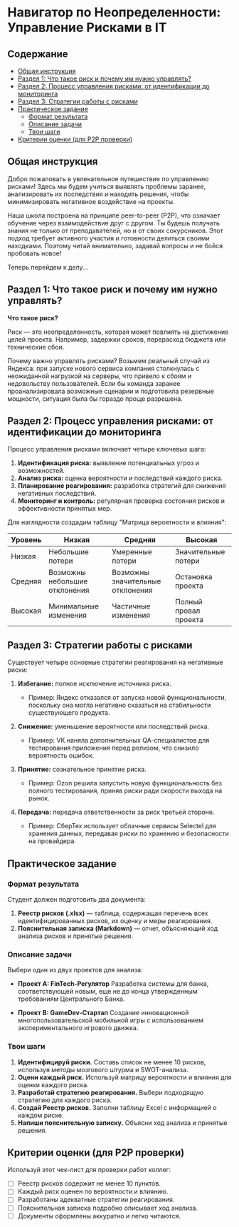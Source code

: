 # Навигатор по Неопределенности: Управление Рисками в IT

## Содержание

- [Общая инструкция](#общая-инструкция)
- [Раздел 1: Что такое риск и почему им нужно управлять?](#раздел-1---что-такое-риск-и-почему-им-нужно-управлять)
- [Раздел 2: Процесс управления рисками: от идентификации до мониторинга](#раздел-2-процесс-управления-рисками-от-идентификации-до-мониторинга)
- [Раздел 3: Стратегии работы с рисками](#раздел-3-стратегии-работы-с-рисками)
- [Практическое задание](#практическое-задание)
  - [Формат результата](#формат-результата)
  - [Описание задачи](#описание-задачи)
  - [Твои шаги](#твои-шаги)
- [Критерии оценки (для P2P проверки)](#критерии-оценки-для-p2p-проверки)

## Общая инструкция

Добро пожаловать в увлекательное путешествие по управлению рисками! Здесь мы будем учиться выявлять проблемы заранее, анализировать их последствия и находить решения, чтобы минимизировать негативное воздействие на проекты.

Наша школа построена на принципе peer-to-peer (P2P), что означает обучение через взаимодействие друг с другом. Ты будешь получать знания не только от преподавателей, но и от своих сокурсников. Этот подход требует активного участия и готовности делиться своими находками. Поэтому читай внимательно, задавай вопросы и не бойся пробовать новое!

Теперь перейдем к делу...

## Раздел 1: Что такое риск и почему им нужно управлять?

**Что такое риск?**

Риск — это неопределенность, которая может повлиять на достижение целей проекта. Например, задержки сроков, перерасход бюджета или технические сбои.

Почему важно управлять рисками? Возьмем реальный случай из Яндекса: при запуске нового сервиса компания столкнулась с неожиданной нагрузкой на серверы, что привело к сбоям и недовольству пользователей. Если бы команда заранее проанализировала возможные сценарии и подготовила резервные мощности, ситуация была бы гораздо проще разрешена.

## Раздел 2: Процесс управления рисками: от идентификации до мониторинга

Процесс управления рисками включает четыре ключевых шага:

1. **Идентификация риска:** выявление потенциальных угроз и возможностей.
2. **Анализ риска:** оценка вероятности и последствий каждого риска.
3. **Планирование реагирования:** разработка стратегий для снижения негативных последствий.
4. **Мониторинг и контроль:** регулярная проверка состояния рисков и эффективности принятых мер.

Для наглядности создадим таблицу "Матрица вероятности и влияния":

| Уровень | Низкая | Средняя | Высокая |
|---------|--------|---------|---------|
| Низкая  | Небольшие потери | Умеренные потери | Значительные потери |
| Средняя | Возможны небольшие отклонения | Возможны значительные отклонения | Остановка проекта |
| Высокая | Минимальные изменения | Частичные изменения | Полный провал проекта |

## Раздел 3: Стратегии работы с рисками

Существует четыре основные стратегии реагирования на негативные риски:

1. **Избегание:** полное исключение источника риска.
   - Пример: Яндекс отказался от запуска новой функциональности, поскольку она могла негативно сказаться на стабильности существующего продукта.
   
2. **Снижение:** уменьшение вероятности или последствий риска.
   - Пример: VK наняла дополнительных QA-специалистов для тестирования приложения перед релизом, что снизило вероятность ошибок.
   
3. **Принятие:** сознательное принятие риска.
   - Пример: Ozon решила запустить новую функциональность без полного тестирования, приняв риски ради скорости выхода на рынок.
   
4. **Передача:** передача ответственности за риск третьей стороне.
   - Пример: СберТех использует облачные сервисы Selectel для хранения данных, передавая риски по хранению и безопасности на провайдера.

## Практическое задание

### Формат результата

Студент должен подготовить два документа:

1. **Реестр рисков (.xlsx)** — таблица, содержащая перечень всех идентифицированных рисков, их оценку и меры реагирования.
2. **Пояснительная записка (Markdown)** — отчет, объясняющий ход анализа рисков и принятые решения.

### Описание задачи

Выбери один из двух проектов для анализа:

- **Проект A: FinTech-Регулятор**
  Разработка системы для банка, соответствующей новым, еще не до конца утвержденным требованиям Центрального Банка.
  
- **Проект B: GameDev-Стартап**
  Создание инновационной многопользовательской мобильной игры с использованием экспериментального игрового движка.

### Твои шаги

1. **Идентифицируй риски.** Составь список не менее 10 рисков, используя методы мозгового штурма и SWOT-анализа.
2. **Оцени каждый риск.** Используй матрицу вероятности и влияния для оценки каждого риска.
3. **Разработай стратегию реагирования.** Выбери подходящую стратегию для каждого риска.
4. **Создай Реестр рисков.** Заполни таблицу Excel с информацией о каждом риске.
5. **Напиши пояснительную записку.** Объясни ход анализа и принятые решения.

## Критерии оценки (для P2P проверки)

Используй этот чек-лист для проверки работ коллег:

- [ ] Реестр рисков содержит не менее 10 пунктов.
- [ ] Каждый риск оценен по вероятности и влиянию.
- [ ] Разработаны адекватные стратегии реагирования.
- [ ] Пояснительная записка подробно описывает ход анализа.
- [ ] Документы оформлены аккуратно и легко читаются. ​​​​